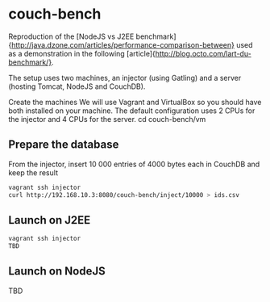 couch-bench
===========

Reproduction of the [NodeJS vs J2EE benchmark]{http://java.dzone.com/articles/performance-comparison-between} used
as a demonstration in the following [article]{http://blog.octo.com/lart-du-benchmark/}.

The setup uses two machines, an injector (using Gatling) and a server (hosting Tomcat, NodeJS and CouchDB).

Create the machines
We will use Vagrant and VirtualBox so you should have both installed on your machine. The default configuration uses 2 CPUs for the injector and 4 CPUs for the server.
cd couch-bench/vm

Prepare the database
------
From the injector, insert 10 000 entries of 4000 bytes each in CouchDB and keep the result
~~~bash
vagrant ssh injector
curl http://192.168.10.3:8080/couch-bench/inject/10000 > ids.csv
~~~

Launch on J2EE
------
~~~bash
vagrant ssh injector
TBD
~~~

Launch on NodeJS
------
TBD
